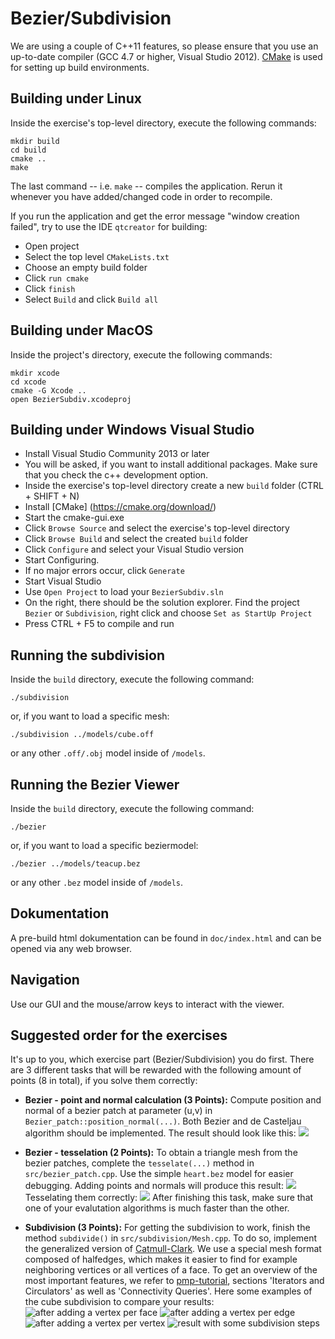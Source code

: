 Bezier/Subdivision
==================

We are using a couple of C++11 features, so please ensure that you use an up-to-date compiler (GCC 4.7 or higher, Visual Studio 2012). [CMake](www.cmake.org) is used for setting up build environments.


Building under Linux
--------------------

Inside the exercise's top-level directory, execute the following commands:

    mkdir build
    cd build
    cmake ..
    make

The last command -- i.e. `make` -- compiles the application. Rerun it whenever you have added/changed code in order to recompile.

If you run the application and get the error message "window creation failed", try to use the IDE `qtcreator` for building:

  * Open project
  * Select the top level `CMakeLists.txt`
  * Choose an empty build folder
  * Click `run cmake`
  * Click `finish`
  * Select `Build` and click `Build all`


Building under MacOS
--------------------

Inside the project's directory, execute the following commands:

    mkdir xcode
    cd xcode
    cmake -G Xcode ..
    open BezierSubdiv.xcodeproj


Building under Windows Visual Studio
------------------------------------
  * Install Visual Studio Community 2013 or later
  * You will be asked, if you want to install additional packages. Make sure that you check the c++ development option.
  * Inside the exercise's top-level directory create a new `build` folder (CTRL + SHIFT + N)
  * Install [CMake] (https://cmake.org/download/)
  * Start the cmake-gui.exe
  * Click `Browse Source` and select the exercise's top-level directory
  * Click `Browse Build` and select the created `build` folder
  * Click `Configure` and select your Visual Studio version
  * Start Configuring. 
  * If no major errors occur, click `Generate`
  * Start Visual Studio
  * Use `Open Project` to load your `BezierSubdiv.sln`
  * On the right, there should be the solution explorer. Find the project `Bezier` or `Subdivision`, right click and choose `Set as StartUp Project`
  * Press CTRL + F5 to compile and run


Running the subdivision
-----------------------

Inside the `build` directory, execute the following command:
    
    ./subdivision

or, if you want to load a specific mesh:

    ./subdivision ../models/cube.off

or any other `.off/.obj` model inside of `/models`.


Running the Bezier Viewer
-------------------------

Inside the `build` directory, execute the following command:
    
    ./bezier

or, if you want to load a specific beziermodel:

    ./bezier ../models/teacup.bez

or any other `.bez` model inside of `/models`.


Dokumentation
-------------

A pre-build html dokumentation can be found in `doc/index.html` and can be opened via any web browser.



Navigation
----------

Use our GUI and the mouse/arrow keys to interact with the viewer.



Suggested order for the exercises
---------------------------------

It's up to you, which exercise part (Bezier/Subdivision) you do first. There are 3 different tasks that will be rewarded with the following amount of points (8 in total), if you solve them correctly: 

* **Bezier - point and normal calculation (3 Points):**
  Compute position and normal of a bezier patch at parameter (u,v) in `Bezier_patch::position_normal(...)`. Both Bezier and de Casteljau algorithm should be implemented. The result should look like this:
![](bezier_1.png)

* **Bezier - tesselation (2 Points):**
  To obtain a triangle mesh from the bezier patches, complete the `tesselate(...)` method in `src/bezier_patch.cpp`. Use the simple `heart.bez` model for easier debugging. Adding points and normals will produce this result:
![](bezier_2.png)
Tesselating them correctly:
![](bezier_3.png)
After finishing this task, make sure that one of your evalutation algorithms is much faster than the other.

* **Subdivision (3 Points):**
  For getting the subdivision to work, finish the method `subdivide()` in `src/subdivision/Mesh.cpp`. To do so, implement the generalized version of [Catmull-Clark](CatmullClark.pdf). We use a special mesh format composed of halfedges, which makes it easier to find for example neighboring vertices or all vertices of a face. To get an overview of the most important features, we refer to [pmp-tutorial](http://www.pmp-library.org/tutorial.html), sections 'Iterators and Circulators' as well as 'Connectivity Queries'. Here some examples of the cube subdivision to compare your results:
![after adding a vertex per face](sub_1.png)
![after adding a vertex per edge](sub_2.png)
![after adding a vertex per vertex](sub_3.png)
![result with some subdivision steps](sub_4.png)


